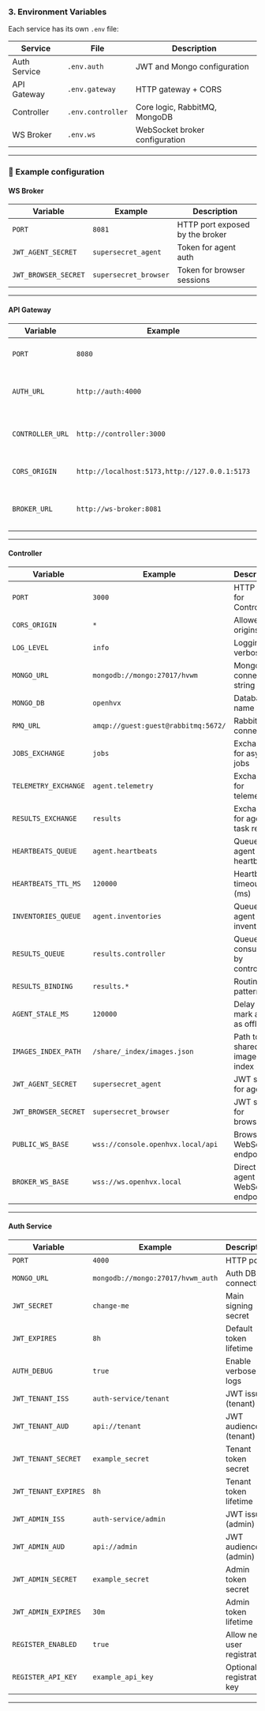 ### 3. Environment Variables

Each service has its own `.env` file:

| Service      | File              | Description                    |
| ------------ | ----------------- | ------------------------------ |
| Auth Service | `.env.auth`       | JWT and Mongo configuration    |
| API Gateway  | `.env.gateway`    | HTTP gateway + CORS            |
| Controller   | `.env.controller` | Core logic, RabbitMQ, MongoDB  |
| WS Broker    | `.env.ws`         | WebSocket broker configuration |

---

### 🧩 Example configuration

#### **WS Broker**

| Variable             | Example               | Description                     |
| -------------------- | --------------------- | ------------------------------- |
| `PORT`               | `8081`                | HTTP port exposed by the broker |
| `JWT_AGENT_SECRET`   | `supersecret_agent`   | Token for agent auth            |
| `JWT_BROWSER_SECRET` | `supersecret_browser` | Token for browser sessions      |

---

#### **API Gateway**

| Variable         | Example                                       | Description                         |
| ---------------- | --------------------------------------------- | ----------------------------------- |
| `PORT`           | `8080`                                        | API Gateway port                    |
| `AUTH_URL`       | `http://auth:4000`                            | Internal service URL for Auth       |
| `CONTROLLER_URL` | `http://controller:3000`                      | Internal service URL for Controller |
| `CORS_ORIGIN`    | `http://localhost:5173,http://127.0.0.1:5173` | Allowed origins for web UI          |
| `BROKER_URL`     | `http://ws-broker:8081`                       | Internal URL to WebSocket broker    |

---

#### **Controller**

| Variable             | Example                             | Description                     |
| -------------------- | ----------------------------------- | ------------------------------- |
| `PORT`               | `3000`                              | HTTP port for Controller        |
| `CORS_ORIGIN`        | `*`                                 | Allowed origins                 |
| `LOG_LEVEL`          | `info`                              | Logging verbosity               |
| `MONGO_URL`          | `mongodb://mongo:27017/hvwm`        | Mongo connection string         |
| `MONGO_DB`           | `openhvx`                           | Database name                   |
| `RMQ_URL`            | `amqp://guest:guest@rabbitmq:5672/` | RabbitMQ connection             |
| `JOBS_EXCHANGE`      | `jobs`                              | Exchange for async jobs         |
| `TELEMETRY_EXCHANGE` | `agent.telemetry`                   | Exchange for telemetry          |
| `RESULTS_EXCHANGE`   | `results`                           | Exchange for agent task results |
| `HEARTBEATS_QUEUE`   | `agent.heartbeats`                  | Queue for agent heartbeats      |
| `HEARTBEATS_TTL_MS`  | `120000`                            | Heartbeat timeout (ms)          |
| `INVENTORIES_QUEUE`  | `agent.inventories`                 | Queue for agent inventories     |
| `RESULTS_QUEUE`      | `results.controller`                | Queue consumed by controller    |
| `RESULTS_BINDING`    | `results.*`                         | Routing key pattern             |
| `AGENT_STALE_MS`     | `120000`                            | Delay to mark agent as offline  |
| `IMAGES_INDEX_PATH`  | `/share/_index/images.json`         | Path to shared image index      |
| `JWT_AGENT_SECRET`   | `supersecret_agent`                 | JWT secret for agents           |
| `JWT_BROWSER_SECRET` | `supersecret_browser`               | JWT secret for browsers         |
| `PUBLIC_WS_BASE`     | `wss://console.openhvx.local/api`   | Browser WebSocket endpoint      |
| `BROKER_WS_BASE`     | `wss://ws.openhvx.local`            | Direct agent WebSocket endpoint |

---

#### **Auth Service**

| Variable             | Example                           | Description                 |
| -------------------- | --------------------------------- | --------------------------- |
| `PORT`               | `4000`                            | HTTP port                   |
| `MONGO_URL`          | `mongodb://mongo:27017/hvwm_auth` | Auth DB connection          |
| `JWT_SECRET`         | `change-me`                       | Main signing secret         |
| `JWT_EXPIRES`        | `8h`                              | Default token lifetime      |
| `AUTH_DEBUG`         | `true`                            | Enable verbose logs         |
| `JWT_TENANT_ISS`     | `auth-service/tenant`             | JWT issuer (tenant)         |
| `JWT_TENANT_AUD`     | `api://tenant`                    | JWT audience (tenant)       |
| `JWT_TENANT_SECRET`  | `example_secret`                  | Tenant token secret         |
| `JWT_TENANT_EXPIRES` | `8h`                              | Tenant token lifetime       |
| `JWT_ADMIN_ISS`      | `auth-service/admin`              | JWT issuer (admin)          |
| `JWT_ADMIN_AUD`      | `api://admin`                     | JWT audience (admin)        |
| `JWT_ADMIN_SECRET`   | `example_secret`                  | Admin token secret          |
| `JWT_ADMIN_EXPIRES`  | `30m`                             | Admin token lifetime        |
| `REGISTER_ENABLED`   | `true`                            | Allow new user registration |
| `REGISTER_API_KEY`   | `example_api_key`                 | Optional registration key   |

---
